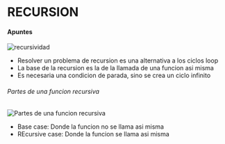 # RECURSION

#### Apuntes

  ![recursividad](https://cdn-images-1.medium.com/max/1200/1*QrQ5uFKIhK3jQSFYeRBIRg.png)
 
  - Resolver un problema de recursion es una alternativa a los ciclos loop
  - La base de la recursion es la de la llamada de una funcion asi misma
  - Es necesaria una condicion de parada, sino se crea un ciclo infinito
  
  ###### Partes de una funcion recursiva
  
  ![Partes de una funcion recursiva](https://cdn-images-1.medium.com/max/800/1*rQ9Z3DmtGk1Bb6_Mx5W6rQ.png)
  
  - Base case: Donde la funcion no se llama asi misma
  - REcursive case: Donde la funcion se llama asi misma